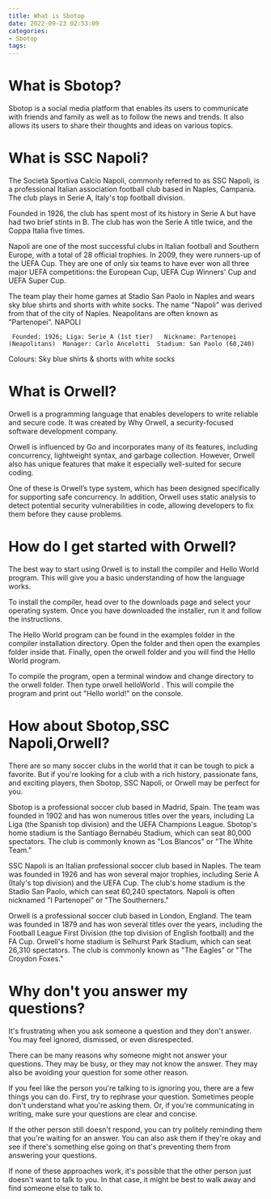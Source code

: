 ```yaml
---
title: What is Sbotop
date: 2022-09-23 02:53:09
categories:
- Sbotop
tags:
---
```



#  What is Sbotop?



Sbotop is a social media platform that enables its users to communicate with friends and family as well as to follow the news and trends. It also allows its users to share their thoughts and ideas on various topics.

#  What is SSC Napoli?

The Società Sportiva Calcio Napoli, commonly referred to as SSC Napoli, is a professional Italian association football club based in Naples, Campania. The club plays in Serie A, Italy's top football division.

Founded in 1926, the club has spent most of its history in Serie A but have had two brief stints in B. The club has won the Serie A title twice, and the Coppa Italia five times.

Napoli are one of the most successful clubs in Italian football and Southern Europe, with a total of 28 official trophies. In 2009, they were runners-up of the UEFA Cup. They are one of only six teams to have ever won all three major UEFA competitions: the European Cup, UEFA Cup Winners' Cup and UEFA Super Cup.

The team play their home games at Stadio San Paolo in Naples and wears sky blue shirts and shorts with white socks. The name "Napoli" was derived from that of the city of Naples. Neapolitans are often known as "Partenopei".
NAPOLI

     Founded: 1926; Liga: Serie A (1st tier)   Nickname: Partenopei (Neapolitans)  Manager: Carlo Ancelotti  Stadium: San Paolo (60,240)
 Colours: Sky blue shirts & shorts with white socks

#  What is Orwell?

Orwell is a programming language that enables developers to write reliable and secure code. It was created by Why Orwell, a security-focused software development company.

Orwell is influenced by Go and incorporates many of its features, including concurrency, lightweight syntax, and garbage collection. However, Orwell also has unique features that make it especially well-suited for secure coding.

One of these is Orwell’s type system, which has been designed specifically for supporting safe concurrency. In addition, Orwell uses static analysis to detect potential security vulnerabilities in code, allowing developers to fix them before they cause problems.

# How do I get started with Orwell?

The best way to start using Orwell is to install the compiler and Hello World program. This will give you a basic understanding of how the language works.

To install the compiler, head over to the downloads page and select your operating system. Once you have downloaded the installer, run it and follow the instructions.

The Hello World program can be found in the examples folder in the compiler installation directory. Open the folder and then open the examples folder inside that. Finally, open the orwell folder and you will find the Hello World program.

To compile the program, open a terminal window and change directory to the orwell folder. Then type orwell helloWorld . This will compile the program and print out "Hello world!" on the console.

#  How about Sbotop,SSC Napoli,Orwell?

There are so many soccer clubs in the world that it can be tough to pick a favorite. But if you're looking for a club with a rich history, passionate fans, and exciting players, then Sbotop, SSC Napoli, or Orwell may be perfect for you.

Sbotop is a professional soccer club based in Madrid, Spain. The team was founded in 1902 and has won numerous titles over the years, including La Liga (the Spanish top division) and the UEFA Champions League. Sbotop's home stadium is the Santiago Bernabéu Stadium, which can seat 80,000 spectators. The club is commonly known as "Los Blancos" or "The White Team."

SSC Napoli is an Italian professional soccer club based in Naples. The team was founded in 1926 and has won several major trophies, including Serie A (Italy's top division) and the UEFA Cup. The club's home stadium is the Stadio San Paolo, which can seat 60,240 spectators. Napoli is often nicknamed "I Partenopei" or "The Southerners."

Orwell is a professional soccer club based in London, England. The team was founded in 1879 and has won several titles over the years, including the Football League First Division (the top division of English football) and the FA Cup. Orwell's home stadium is Selhurst Park Stadium, which can seat 26,310 spectators. The club is commonly known as "The Eagles" or "The Croydon Foxes."

#  Why don't you answer my questions?

It's frustrating when you ask someone a question and they don't answer. You may feel ignored, dismissed, or even disrespected.

There can be many reasons why someone might not answer your questions. They may be busy, or they may not know the answer. They may also be avoiding your question for some other reason.

If you feel like the person you're talking to is ignoring you, there are a few things you can do. First, try to rephrase your question. Sometimes people don't understand what you're asking them. Or, if you're communicating in writing, make sure your questions are clear and concise.

If the other person still doesn't respond, you can try politely reminding them that you're waiting for an answer. You can also ask them if they're okay and see if there's something else going on that's preventing them from answering your questions.

If none of these approaches work, it's possible that the other person just doesn't want to talk to you. In that case, it might be best to walk away and find someone else to talk to.